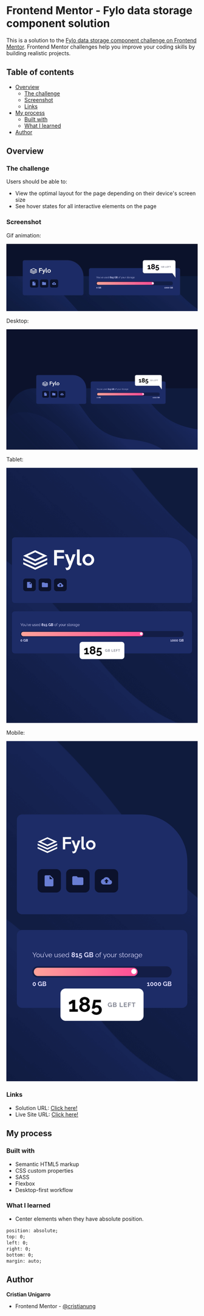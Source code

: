 # Frontend Mentor - Fylo data storage component solution

This is a solution to the [Fylo data storage component challenge on Frontend Mentor](https://www.frontendmentor.io/challenges/fylo-data-storage-component-1dZPRbV5n). Frontend Mentor challenges help you improve your coding skills by building realistic projects. 

## Table of contents

- [Overview](#overview)
  - [The challenge](#the-challenge)
  - [Screenshot](#screenshot)
  - [Links](#links)
- [My process](#my-process)
  - [Built with](#built-with)
  - [What I learned](#what-i-learned)
- [Author](#author)

## Overview

### The challenge

Users should be able to:

- View the optimal layout for the page depending on their device's screen size
- See hover states for all interactive elements on the page

### Screenshot

Gif animation:

![](/screenshot/design.gif)

Desktop:

![](/screenshot/desktop.png "Desktop")

Tablet:

![](/screenshot/tablet.png "Tablet")

Mobile:

![](/screenshot/mobile.png "Mobile")

### Links

- Solution URL: [Click here!](https://www.frontendmentor.io/solutions/fylo-data-storage-component-flexboxkeyframes-QG7chf5fz)
- Live Site URL: [Click here!](https://lucid-fermi-bfedd4.netlify.app/)

## My process

### Built with

- Semantic HTML5 markup
- CSS custom properties
- SASS
- Flexbox
- Desktop-first workflow

### What I learned

- Center elements when they have absolute position.

```
position: absolute;
top: 0;
left: 0;
right: 0;
bottom: 0;
margin: auto;
```

## Author

  **Cristian Unigarro**
- Frontend Mentor - [@cristianung](https://www.frontendmentor.io/profile/cristianung)
